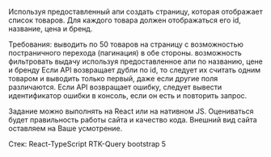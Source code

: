 Используя предоставленный апи создать страницу, которая отображает список товаров.
Для каждого товара должен отображаться его id, название, цена и бренд.

Требования:
выводить по 50 товаров на страницу с возможностью постраничного перехода (пагинация) в обе стороны.
возможность фильтровать выдачу используя предоставленное апи по названию, цене и бренду
Если API возвращает дубли по id, то следует их считать одним товаром и выводить только первый, даже если другие поля различаются.
Если API возвращает ошибку, следует вывести идентификатор ошибки в консоль, если он есть и повторить запрос.

Задание можно выполнять на React или на нативном JS.
Оцениваться будет правильность работы сайта и качество кода.
Внешний вид сайта оставляем на Ваше усмотрение.

Стек:
React-TypeScript
RTK-Query
bootstrap 5

